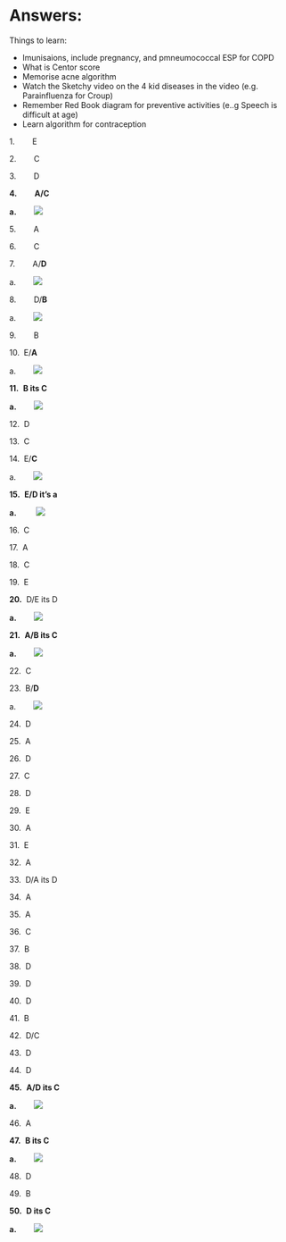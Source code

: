 # Answers:
Things to learn:
- Imunisaions, include pregnancy, and pmneumococcal ESP for COPD
- What is Centor score
- Memorise acne algorithm
- Watch the Sketchy video on the 4 kid diseases in the video (e.g. Parainfluenza for Croup)
- Remember Red Book diagram for preventive activities (e..g Speech is difficult at age)
- Learn algorithm for contraception


1.        E

2.        C

3.        D

**4.**        **A/C**

**a.**        **![](file:////Users/ahkamtest/Library/Group%20Containers/UBF8T346G9.Office/TemporaryItems/msohtmlclip/clip_image001.png)**

5.        A

6.        C

7.        A/**D**

a.        ![](file:////Users/ahkamtest/Library/Group%20Containers/UBF8T346G9.Office/TemporaryItems/msohtmlclip/clip_image002.png)

8.        D/**B**

a.        ![](file:////Users/ahkamtest/Library/Group%20Containers/UBF8T346G9.Office/TemporaryItems/msohtmlclip/clip_image003.png)

9.        B

10.  E/**A**

a.        ![](file:////Users/ahkamtest/Library/Group%20Containers/UBF8T346G9.Office/TemporaryItems/msohtmlclip/clip_image004.png)

**11.**  **B its C**

**a.**        **![](file:////Users/ahkamtest/Library/Group%20Containers/UBF8T346G9.Office/TemporaryItems/msohtmlclip/clip_image005.png)**

12.  D

13.  C

14.  E/**C**

a.        ![](file:////Users/ahkamtest/Library/Group%20Containers/UBF8T346G9.Office/TemporaryItems/msohtmlclip/clip_image006.png)

**15.**  **E/D it’s a**

**a.**         **![](file:////Users/ahkamtest/Library/Group%20Containers/UBF8T346G9.Office/TemporaryItems/msohtmlclip/clip_image007.png)**

16.  C

17.  A

18.  C

19.  E

**20.**  D/E its D

**a.**        **![](file:////Users/ahkamtest/Library/Group%20Containers/UBF8T346G9.Office/TemporaryItems/msohtmlclip/clip_image008.png)**

**21.**  **A/B its C**

**a.**        **![](file:////Users/ahkamtest/Library/Group%20Containers/UBF8T346G9.Office/TemporaryItems/msohtmlclip/clip_image009.png)**

22.  C

23.  B/**D**

a.        ![](file:////Users/ahkamtest/Library/Group%20Containers/UBF8T346G9.Office/TemporaryItems/msohtmlclip/clip_image010.png)

24.  D

25.  A

26.  D

27.  C

28.  D

29.  E

30.  A

31.  E

32.  A

33.  D/A its D

34.  A

35.  A

36.  C

37.  B

38.  D

39.  D

40.  D

41.  B

42.  D/C

43.  D

44.  D

**45.**  **A/D its C**

**a.**        **![](file:////Users/ahkamtest/Library/Group%20Containers/UBF8T346G9.Office/TemporaryItems/msohtmlclip/clip_image011.png)**

46.  A

**47.**  **B its C**

**a.**        **![](file:////Users/ahkamtest/Library/Group%20Containers/UBF8T346G9.Office/TemporaryItems/msohtmlclip/clip_image012.png)**

48.  D

49.  B

**50.**  **D its C**

**a.**        **![](file:////Users/ahkamtest/Library/Group%20Containers/UBF8T346G9.Office/TemporaryItems/msohtmlclip/clip_image013.png)**